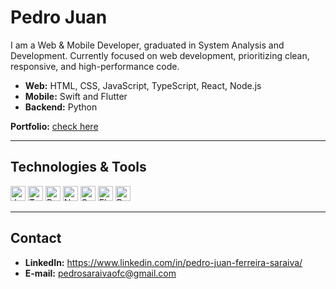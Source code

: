 # Pedro Juan

I am a Web & Mobile Developer, graduated in System Analysis and Development.
Currently focused on web development, prioritizing clean, responsive, and high-performance code.

- **Web:** HTML, CSS, JavaScript, TypeScript, React, Node.js 
- **Mobile:** Swift and Flutter 
- **Backend:** Python

**Portfolio:** [check here](https://pedrojuan.dev)

---

## Technologies & Tools
<p align="left">
  <img src="https://img.shields.io/badge/JavaScript-F7DF1E?style=flat&logo=javascript&logoColor=111" alt="JavaScript" height="24"/>
  <img src="https://img.shields.io/badge/TypeScript-3178C6?style=flat&logo=typescript&logoColor=white" alt="TypeScript" height="24"/>
  <img src="https://img.shields.io/badge/React-20232A?style=flat&logo=react&logoColor=61DAFB" alt="React" height="24"/>
  <img src="https://img.shields.io/badge/Node.js-339933?style=flat&logo=nodedotjs&logoColor=white" alt="Node.js" height="24"/>
  <img src="https://img.shields.io/badge/Swift-F54A2A?style=flat&logo=swift&logoColor=white" alt="Swift" height="24"/>
  <img src="https://img.shields.io/badge/Flutter-02569B?style=flat&logo=flutter&logoColor=white" alt="Flutter" height="24"/>
  <img src="https://img.shields.io/badge/Python-3776AB?style=flat&logo=python&logoColor=white" alt="Python" height="24"/>
</p>  


---

## Contact
- **LinkedIn:** https://www.linkedin.com/in/pedro-juan-ferreira-saraiva/  
- **E-mail:** pedrosaraivaofc@gmail.com

<!-- ---

![Pedro Juan's GitHub stats](https://github-readme-stats.vercel.app/api?username=PedroJuanOfc&show_icons=true&theme=dark) -->
